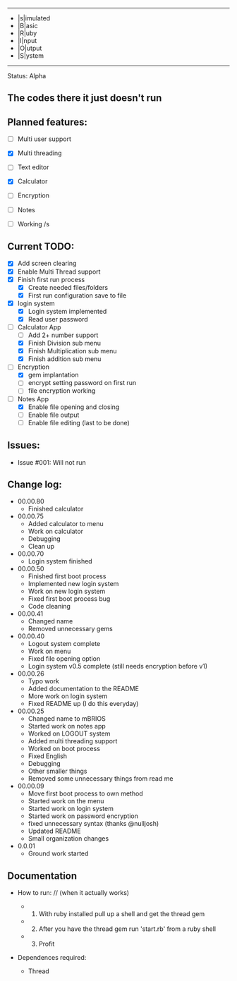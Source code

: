 -------------

+ |s|imulated
+ |B|asic 
+ |R|uby
+ |I|nput
+ |O|utput
+ |S|ystem

-------------
Status: Alpha

The codes there it just doesn't run 
-------------

Planned features:
-------------
- [ ] Multi user support
- [x] Multi threading
- [ ] Text editor
- [x] Calculator
- [ ] Encryption
- [ ] Notes
- [ ] Working /s


Current TODO:
-------------
- [x] Add screen clearing
- [x] Enable Multi Thread support
- [x] Finish first run process
	- [x] Create needed files/folders 
	- [x] First run configuration save to file 
- [x] login system 
	- [x] Login system implemented 
	- [x] Read user password 
- [ ] Calculator App
	- [ ] Add 2+ number support
	- [x] Finish Division sub menu
	- [x] Finish Multiplication sub menu
	- [x] Finish addition sub menu
- [ ] Encryption 
	- [x] gem implantation
	- [ ] encrypt setting password on first run
	- [ ] file encryption working 
- [ ] Notes App
	- [x] Enable file opening and closing 
	- [ ] Enable file output
	- [ ] Enable file editing (last to be done)

Issues:
-------------
+ Issue #001: Will not run

Change log:
-------------
+ 00.00.80
	+ Finished calculator
+ 00.00.75
	+ Added calculator to menu
	+ Work on calculator 
	+ Debugging
	+ Clean up
+ 00.00.70
	+ Login system finished 
+ 00.00.50
	+ Finished first boot process
	+ Implemented new login system 
	+ Work on new login system
	+ Fixed first boot process bug 
	+ Code cleaning
+ 00.00.41 
	+ Changed name 
	+ Removed unnecessary gems
+ 00.00.40
	+ Logout system complete 
	+ Work on menu
	+ Fixed file opening option 
	+ Login system v0.5 complete (still needs encryption before v1)
+ 00.00.26
	+ Typo work 
	+ Added documentation to the README
	+ More work on login system
	+ Fixed README up (I do this everyday)
+ 00.00.25
	+ Changed name to mBRIOS
	+ Started work on notes app
	+ Worked on LOGOUT system
	+ Added multi threading support 
	+ Worked on boot process 
	+ Fixed English
	+ Debugging 
	+ Other smaller things
	+ Removed some unnecessary things from read me
+ 00.00.09
	+ Move first boot process to own method 
	+ Started work on the menu
	+ Started work on login system 
	+ Started work on password encryption 
	+ fixed unnecessary syntax (thanks @nulljosh)
	+ Updated README 
	+ Small organization changes
+ 0.0.01
	+ Ground work started 

Documentation 
-------------
+ How to run: // (when it actually works)
	+  1. With ruby installed pull up a shell and get the thread gem
	+  2. After you have the thread gem run 'start.rb' from a ruby shell 
	+  3. Profit 
	
+ Dependences required:
	+ Thread





